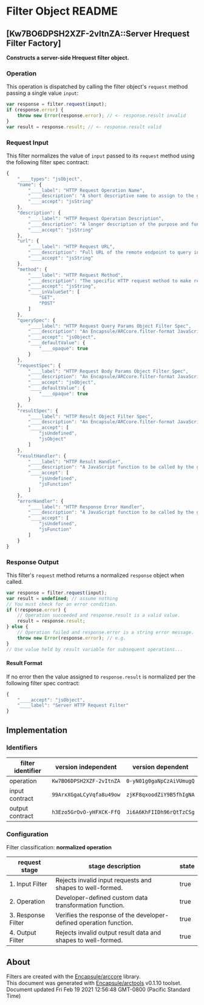 # Filter Object README

## [Kw7BO6DPSH2XZF-2vItnZA::Server Hrequest Filter Factory]

**Constructs a server-side Hrequest filter object.**

### Operation

This operation is dispatched by calling the filter object's `request` method passing a single value `input`:

```JavaScript
var response = filter.request(input);
if (response.error) {
    throw new Error(response.error); // <- response.result invalid
}
var result = response.result; // <- response.result valid
```

### Request Input

This filter normalizes the value of `input` passed to its `request` method using the following filter spec contract:

```JavaScript
{
    "____types": "jsObject",
    "name": {
        "____label": "HTTP Request Operation Name",
        "____description": "A short descriptive name to assign to the generated HTTP request filter object.",
        "____accept": "jsString"
    },
    "description": {
        "____label": "HTTP Request Operation Description",
        "____description": "A longer description of the purpose and functionality to assign to the generated HTTP request filter object.",
        "____accept": "jsString"
    },
    "url": {
        "____label": "HTTP Request URL",
        "____description": "Full URL of the remote endpoint to query including the leading HTTP protocol designation.",
        "____accept": "jsString"
    },
    "method": {
        "____label": "HTTP Request Method",
        "____description": "The specific HTTP request method to make requests with.",
        "____accept": "jsString",
        "____inValueSet": [
            "GET",
            "POST"
        ]
    },
    "querySpec": {
        "____label": "HTTP Request Query Params Object Filter Spec",
        "____description": "An Encapsule/ARCcore.filter-format JavaScript object descriptor specifying the schema of the query specification object that may be optionally specified at request time.",
        "____accept": "jsObject",
        "____defaultValue": {
            "____opaque": true
        }
    },
    "requestSpec": {
        "____label": "HTTP Request Body Params Object Filter Spec",
        "____description": "An Encapsule/ARCcore.filter-format JavaScript object descriptor specifying the schema of the main request object to pass as the body of the HTTP request.",
        "____accept": "jsObject",
        "____defaultValue": {
            "____opaque": true
        }
    },
    "resultSpec": {
        "____label": "HTTP Result Object Filter Spec",
        "____description": "An Encapsule/ARCcore.filter-format JavaScript object descriptor specifiying the schema of the result data that the remote endpoint is expected/required to return in response to the HTTP request.",
        "____accept": [
            "jsUndefined",
            "jsObject"
        ]
    },
    "resultHandler": {
        "____label": "HTTP Result Handler",
        "____description": "A JavaScript function to be called by the generated HTTP request filter when the request completes successfully. This function is always passed a single in-parameter, request, that is filtered by the resultSpec.",
        "____accept": [
            "jsUndefined",
            "jsFunction"
        ]
    },
    "errorHandler": {
        "____label": "HTTP Response Error Handler",
        "____description": "A JavaScript function to be called by the generated HTTP request filter if the request fails. This function is always passed a single in-parameter of type string that explains what went wrong.",
        "____accept": [
            "jsUndefined",
            "jsFunction"
        ]
    }
}
```


### Response Output

This filter's `request` method returns a normalized `response` object when called.

```JavaScript
var response = filter.request(input);
var result = undefined; // assume nothing
// You must check for an error condition.
if (!response.error) {
    // Operation succeeded and response.result is a valid value.
    result = response.result;
} else {
    // Operation failed and response.error is a string error message.
    throw new Error(response.error); // e.g.
}
// Use value held by result variable for subsequent operations...
```
#### Result Format


If no error then the value assigned to `response.result` is normalized per the following filter spec contract:

```JavaScript
{
    "____accept": "jsObject",
    "____label": "Server HTTP Request Filter"
}
```


## Implementation

### Identifiers

| filter identifier | version independent | version dependent |
|--------|---------------------|-------------------|
| operation | `Kw7BO6DPSH2XZF-2vItnZA` | `0-yN01g0gaNpCzAiVUmugQ` |
| input contract | `99ArxXGgaLCyVqfa8u49ow` | `zjKF8qxoodZiY9B5fhIgNA` |
| output contract | `h3Ezo5GrOvO-yHFXCK-FfQ` | `Ji6A6KhFIIDh96rQtTzCSg` |

### Configuration
Filter classification:  **normalized operation**

| request stage | stage description | state |
|-------|---------|---------------|
| 1. Input Filter | Rejects invalid input requests and shapes to well-formed. | true |
| 2. Operation | Developer-defined custom data transformation function. | true |
| 3. Response Filter | Verifies the response of the developer-defined operation function. | true |
| 4. Output Filter | Rejects invalid output result data and shapes to well-formed. | true |

## About
Filters are created with the [Encapsule/arccore](https://github.com/Encapsule/arccore/) library.<br>
This document was generated with [Encapsule/arctools](https://github.com/Encapsule/arctools/) v0.1.10 toolset.<br>
Document updated Fri Feb 19 2021 12:56:48 GMT-0800 (Pacific Standard Time)


